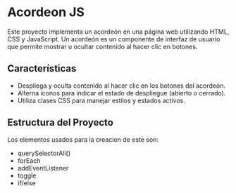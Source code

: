 # Acordeon JS

Este proyecto implementa un acordeón en una página web utilizando HTML, CSS y JavaScript.
Un acordeón es un componente de interfaz de usuario que permite mostrar u ocultar contenido al hacer clic en botones.

## Características

- Despliega y oculta contenido al hacer clic en los botones del acordeón.
- Alterna iconos para indicar el estado de despliegue (abierto o cerrado).
- Utiliza clases CSS para manejar estilos y estados activos.

## Estructura del Proyecto

Los elementos usados para la creacion de este son:
- querySelectorAll()
- forEach
- addEventListener
- toggle
- if/else
